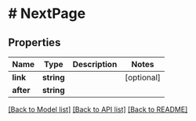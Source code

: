 # # NextPage

## Properties

Name | Type | Description | Notes
------------ | ------------- | ------------- | -------------
**link** | **string** |  | [optional]
**after** | **string** |  |

[[Back to Model list]](../../README.md#models) [[Back to API list]](../../README.md#endpoints) [[Back to README]](../../README.md)
